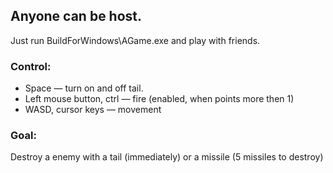 ## Anyone can be host. 
Just run BuildForWindows\AGame.exe and play with friends.

### Control:
* Space — turn on and off tail. 
* Left mouse button, ctrl — fire (enabled, when points more then 1)
* WASD, cursor keys — movement

### Goal:
Destroy a enemy with a tail (immediately) or a missile (5 missiles to destroy)

